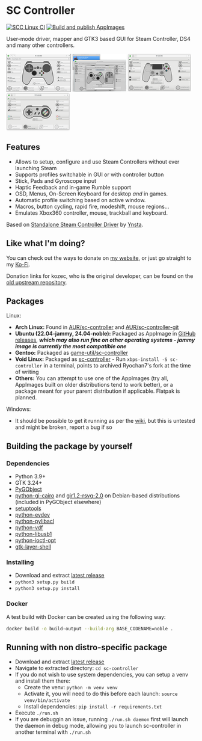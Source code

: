 # SC Controller

[![SCC Linux CI](https://github.com/C0rn3j/sc-controller/actions/workflows/scc-linux.yml/badge.svg)](https://github.com/C0rn3j/sc-controller/actions/workflows/scc-linux.yml) [![Build and publish AppImages](https://github.com/C0rn3j/sc-controller/actions/workflows/appimage.yml/badge.svg)](https://github.com/C0rn3j/sc-controller/actions/workflows/appimage.yml)

User-mode driver, mapper and GTK3 based GUI for Steam Controller, DS4 and many other controllers.

[![screenshot1](docs/screenshot1-tn.png?raw=true)](docs/screenshot1.png?raw=true)
[![screenshot2](docs/screenshot2-tn.png?raw=true)](docs/screenshot2.png?raw=true)
[![screenshot3](docs/screenshot3-tn.png?raw=true)](docs/screenshot3.png?raw=true)
[![screenshot3](docs/screenshot4-tn.png?raw=true)](docs/screenshot4.png?raw=true)

## Features
- Allows to setup, configure and use Steam Controllers without ever launching Steam
- Supports profiles switchable in GUI or with controller button
- Stick, Pads and Gyroscope input
- Haptic Feedback and in-game Rumble support
- OSD, Menus, On-Screen Keyboard for desktop *and* in games.
- Automatic profile switching based on active window.
- Macros, button cycling, rapid fire, modeshift, mouse regions...
- Emulates Xbox360 controller, mouse, trackball and keyboard.

Based on [Standalone Steam Controller Driver](https://github.com/ynsta/steamcontroller) by [Ynsta](https://github.com/ynsta).

## Like what I'm doing?

You can check out the ways to donate on [my website](https://rys.rs/donate), or just go straight to my [Ko-Fi](https://ko-fi.com/martinrys).

Donation links for kozec, who is the original developer, can be found on the [old upstream repository](https://github.com/kozec/sc-controller?tab=readme-ov-file#like-what-im-doing).

## Packages

Linux:
  - **Arch Linux:** Found in [AUR/sc-controller](https://aur.archlinux.org/packages/sc-controller/) and [AUR/sc-controller-git](https://aur.archlinux.org/packages/sc-controller-git/)
  - **Ubuntu (22.04-jammy, 24.04-noble):** Packaged as AppImage in [GitHub releases](https://github.com/C0rn3j/sc-controller/releases), ***which may also run fine on other operating systems - jammy image is currently the most compatible one***
  - **Gentoo:** Packaged as [game-util/sc-controller](https://packages.gentoo.org/packages/games-util/sc-controller)
  - **Void Linux:** Packaged as [sc-controller](https://github.com/void-linux/void-packages/blob/master/srcpkgs/sc-controller/template) - Run `xbps-install -S sc-controller` in a terminal, points to archived Ryochan7's fork at the time of writing
  - **Others:** You can attempt to use one of the AppImages (try all, AppImages built on older distributions tend to work better), or a package meant for your parent distribution if applicable. Flatpak is planned.

Windows:
  - It should be possible to get it running as per the [wiki](https://github.com/C0rn3j/sc-controller/wiki/Running-SC-Controller-on-Windows), but this is untested and might be broken, report a bug if so


## Building the package by yourself

### Dependencies
  - Python 3.9+
  - GTK 3.24+
  - [PyGObject](https://live.gnome.org/PyGObject)
  - [python-gi-cairo](https://packages.debian.org/sid/python-gi-cairo) and [gir1.2-rsvg-2.0](https://packages.debian.org/sid/gir1.2-rsvg-2.0) on Debian-based distributions (included in PyGObject elsewhere)
  - [setuptools](https://pypi.python.org/pypi/setuptools)
  - [python-evdev](https://python-evdev.readthedocs.io/en/latest/)
  - [python-pylibacl](http://pylibacl.k1024.org/)
  - [python-vdf](https://pypi.org/project/vdf/)
  - [python-libusb1](https://github.com/vpelletier/python-libusb1)
  - [python-ioctl-opt](https://pypi.org/project/ioctl-opt/)
  - [gtk-layer-shell](https://github.com/wmww/gtk-layer-shell)

### Installing
  - Download and extract [latest release](https://github.com/C0rn3j/sc-controller/releases/latest)
  - `python3 setup.py build`
  - `python3 setup.py install`

### Docker
A test build with Docker can be created using the following way:

```bash
docker build -o build-output --build-arg BASE_CODENAME=noble .
```

## Running with non distro-specific package
  - Download and extract [latest release](https://github.com/C0rn3j/sc-controller/releases/latest)
  - Navigate to extracted directory: `cd sc-controller`
  - If you do not wish to use system dependencies, you can setup a venv and install them there:
    - Create the venv: `python -m venv venv`
    - Activate it, you will need to do this before each launch: `source venv/bin/activate`
    - Install dependencies: `pip install -r requirements.txt`
  - Execute `./run.sh`
  - If you are debuggin an issue, running `./run.sh daemon` first will launch the daemon in debug mode, allowing you to launch sc-controller in another terminal with `./run.sh`

